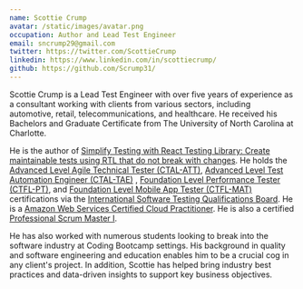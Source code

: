 ```yaml
---
name: Scottie Crump
avatar: /static/images/avatar.png
occupation: Author and Lead Test Engineer
email: sncrump29@gmail.com
twitter: https://twitter.com/ScottieCrump
linkedin: https://www.linkedin.com/in/scottiecrump/
github: https://github.com/Scrump31/
---
```


Scottie Crump is a Lead Test Engineer with over five years of experience as a consultant working with clients from various sectors, including automotive, retail, telecommunications, and healthcare. He received his Bachelors and Graduate Certificate from The University of North Carolina at Charlotte.

He is the author of [Simplify Testing with React Testing Library: Create maintainable tests using RTL that do not break with changes](https://www.amazon.com/dp/1800564457/ref=cm_sw_em_r_mt_dp_FYYYJ07NCGKV6T1RTVYF). He holds the [Advanced Level Agile Technical Tester (CTAL-ATT)](https://atsqa.org/certified-testers/profile/13fa786117484e02a22bf5603c840003), [Advanced Level Test Automation Engineer (CTAL-TAE)](https://atsqa.org/certified-testers/profile/13fa786117484e02a22bf5603c840003) , [Foundation Level Performance Tester (CTFL-PT)](https://atsqa.org/certified-testers/profile/13fa786117484e02a22bf5603c840003), and [Foundation Level Mobile App Tester (CTFL-MAT)](https://atsqa.org/certified-testers/profile/13fa786117484e02a22bf5603c840003) certifications via the [International Software Testing Qualifications Board](https://www.istqb.org). He is a [Amazon Web Services Certified Cloud Practitioner](https://www.credly.com/badges/74473b93-3746-474c-8998-1d3290732c44/public_url). He is also a certified [Professional Scrum Master I](https://www.scrum.org/user/872947).

He has also worked with numerous students looking to break into the software industry at Coding Bootcamp settings. His background in quality and software engineering and education enables him to be a crucial cog in any client's project. In addition, Scottie has helped bring industry best practices and data-driven insights to support key business objectives.
